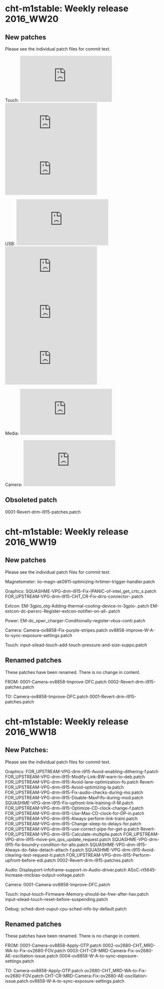 cht-m1stable: Weekly release 2016_WW20
======================================

New patches
-----------
Please see the individual patch files for commit text.

Touch:
![input-touchscreen-silead-deactive-debug-logs-set-man.patch](https://github.com/intel-otcak/test/blob/cht-m1stable-2016_ww20/uefi/cht-m1stable/patches/input-touchscreen-silead-deactive-debug-logs-set-man.patch)
![Input-touch-silead-Solve-touch-reading-to-detect-10-.patch](https://github.com/intel-otcak/test/blob/cht-m1stable-2016_ww20/uefi/cht-m1stable/patches/Input-touch-silead-Solve-touch-reading-to-detect-10-.patch)
![input-touch-silead-Initialize-array-before-use-it.patch](https://github.com/intel-otcak/test/blob/cht-m1stable-2016_ww20/uefi/cht-m1stable/patches/input-touch-silead-Initialize-array-before-use-it.patch)

USB:
![usb-xhci-W-A-for-internal-connected-and-self-powered.patch](https://github.com/intel-otcak/test/blob/cht-m1stable-2016_ww20/uefi/cht-m1stable/patches/usb-xhci-W-A-for-internal-connected-and-self-powered.patch)
![Revert-SSIC-Disable-D3-entry-on-every-SSIC-disconnec.patch](https://github.com/intel-otcak/test/blob/cht-m1stable-2016_ww20/uefi/cht-m1stable/patches/Revert-SSIC-Disable-D3-entry-on-every-SSIC-disconnec.patch)
![SSIC-Disable-D3-entry-on-every-SSIC-disconnect-V2.patch](https://github.com/intel-otcak/test/blob/cht-m1stable-2016_ww20/uefi/cht-m1stable/patches/SSIC-Disable-D3-entry-on-every-SSIC-disconnect-V2.patch)
![0001-Revert-SSIC-Disable-D3-entry-on-every-SSIC-disconnec.patch](https://github.com/intel-otcak/test/blob/cht-m1stable-2016_ww20/uefi/cht-m1stable/patches/0001-Revert-SSIC-Disable-D3-entry-on-every-SSIC-disconnec.patch)

Media:
![UVC-Make-UVC_URB-a-module-paramater.patch](https://github.com/intel-otcak/test/blob/cht-m1stable-2016_ww20/uefi/cht-m1stable/patches/UVC-Make-UVC_URB-a-module-paramater.patch)

Camera:
![Camera-ov8858-Update-BLC.patch](https://github.com/intel-otcak/test/blob/cht-m1stable-2016_ww20/uefi/cht-m1stable/patches/Camera-ov8858-Update-BLC.patch)

Obsoleted patch
---------------
0001-Revert-drm-i915-patches.patch


cht-m1stable: Weekly release 2016_WW19
======================================

New patches
-----------
Please see the individual patch files for commit text.

Magnetometer:
iio-magn-ak0911-optimizing-hrtimer-trigger-handler.patch

Graphics:
SQUASHME-VPG-drm-i915-Fix-IPANIC-of-intel_get_crtc_s.patch
FOR_UPSTREAM-VPG-drm-i915-CHT_CR-Fix-drrs-connector-.patch

Extcon:
EM-3gpio_otg-Adding-thermal-cooling-device-in-3gpio-.patch
EM-extcon-dc-pwrsrc-Register-extcon-notifier-on-all-.patch

Power:
EM-dc_xpwr_charger-Conditionally-register-vbus-contr.patch

Camera:
Camera-ov8858-Fix-purple-stripes.patch
ov8858-improve-W-A-to-sync-exposure-settings.patch

Touch:
input-silead-touch-add-touch-pressure-and-size-suppo.patch


Renamed patches
---------------
These patches have been renamed. There is no change in content.

FROM:
0001-Camera-ov8858-Improve-DFC.patch
0002-Revert-drm-i915-patches.patch

TO:
Camera-ov8858-Improve-DFC.patch
0001-Revert-drm-i915-patches.patch


cht-m1stable: Weekly release 2016_WW18
======================================

New Patches:
------------
Please see the individual patch files for commit text.

Graphics:
FOR_UPSTREAM-VPG-drm-i915-Avoid-enabling-dithering-f.patch
FOR_UPSTREAM-VPG-drm-i915-Modify-Link-BW-warn-to-deb.patch
FOR_UPSTREAM-VPG-drm-i915-Avoid-lane-optimization-fo.patch
Revert-FOR_UPSTREAM-VPG-drm-i915-Avoid-optimizing-la.patch
FOR_UPSTREAM-VPG-drm-i915-Fix-audio-checks-during-mo.patch
FOR_UPSTREAM-VPG-drm-i915-Disable-MaxFifo-during-mod.patch
SQUASHME-VPG-drm-i915-Fix-upfront-link-training-if-M.patch
FOR_UPSTREAM-VPG-drm-i915-Optimize-CD-clock-change-f.patch
FOR_UPSTREAM-VPG-drm-i915-Use-Max-CD-clock-for-DP-in.patch
FOR_UPSTREAM-VPG-drm-i915-Always-perform-link-traini.patch
FOR_UPSTREAM-VPG-drm-i915-Change-sleep-to-delays-for.patch
FOR_UPSTREAM-VPG-drm-i915-use-correct-pipe-for-get-p.patch
Revert-FOR_UPSTREAM-VPG-drm-i915-Calculate-multiplie.patch
FOR_UPSTREAM-VPG-drm-i915-move-pm_qos_update_request.patch
SQUASHME-VPG-drm-i915-fix-boundry-condition-for-allo.patch
SQUASHME-VPG-drm-i915-Always-do-fake-detach-attach-f.patch
SQUASHME-VPG-drm-i915-Avoid-clearing-test-request-ti.patch
FOR_UPSTREAM-VPG-drm-i915-Perform-upfront-before-edi.patch
0002-Revert-drm-i915-patches.patch

Audio:
Displayport-infoframe-support-in-Audio-driver.patch
ASoC-rt5645-Increase-micbias-output-voltage.patch

Camera:
0001-Camera-ov8858-Improve-DFC.patch

Touch:
input-touch-Firmware-Memory-should-be-free-after-hav.patch
input-silead-touch-reset-before-suspending.patch

Debug:
sched-dont-ouput-cpu-sched-info-by-default.patch

Renamed patches
---------------
These patches have been renamed. There is no change in content.

FROM:
0001-Camera-ov8858-Apply-OTP.patch
0002-ov2680-CHT_MRD-WA-to-Fix-ov2680-FOV.patch
0003-CHT-CR-MRD-Camera-Fix-ov2680-AE-oscillation-issue.patch
0004-ov8858-W-A-to-sync-exposure-settings.patch

TO:
Camera-ov8858-Apply-OTP.patch
ov2680-CHT_MRD-WA-to-Fix-ov2680-FOV.patch
CHT-CR-MRD-Camera-Fix-ov2680-AE-oscillation-issue.patch
ov8858-W-A-to-sync-exposure-settings.patch

